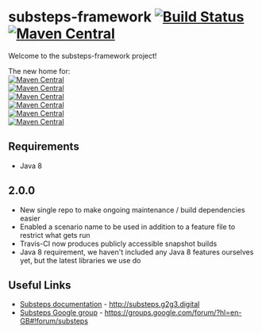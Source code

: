 substeps-framework [![Build Status](https://travis-ci.org/G2G3Digital/substeps-framework.svg)](https://travis-ci.org/G2G3Digital/substeps-framework)&nbsp;[![Maven Central](https://img.shields.io/maven-central/v/com.technophobia.substeps/substeps-framework/badge.png)](http://search.maven.org/#search%7Cga%7C1%7Cg%3Acom.technophobia.substeps)
===================

Welcome to the substeps-framework project!

The new home for:  
[![Maven Central](https://img.shields.io/maven-central/v/com.technophobia.substeps/substeps-core-api.png?label=substeps-api)](https://maven-badges.herokuapp.com/maven-central/com.technophobia.substeps/substeps-core-api)  
 [![Maven Central](https://img.shields.io/maven-central/v/com.technophobia.substeps/substeps-core.png?label=substeps-core)](https://maven-badges.herokuapp.com/maven-central/com.technophobia.substeps/substeps-core)  
 [![Maven Central](https://img.shields.io/maven-central/v/com.technophobia.substeps/substeps-maven-plugin.png?label=substeps-maven-plugin)](https://maven-badges.herokuapp.com/maven-central/com.technophobia.substeps/substeps-maven-plugin)  
 [![Maven Central](https://img.shields.io/maven-central/v/com.technophobia.substeps/substeps-junit-runner.png?label=substeps-junit-runner)](https://maven-badges.herokuapp.com/maven-central/com.technophobia.substeps/substeps-junit-runner)  
 [![Maven Central](https://img.shields.io/maven-central/v/com.technophobia.substeps/substeps-ant-runner.png?label=substeps-ant-runner)](https://maven-badges.herokuapp.com/maven-central/com.technophobia.substeps/substeps-ant-runner)  
 [![Maven Central](https://img.shields.io/maven-central/v/com.technophobia.substeps/substeps-glossary-builder.png?label=substeps-glossary)](https://maven-badges.herokuapp.com/maven-central/com.technophobia.substeps/substeps-glossary-builder)

Requirements
------------
 * Java 8

2.0.0
-----
 * New single repo to make ongoing maintenance / build dependencies easier
 * Enabled a scenario name to be used in addition to a feature file to restrict what gets run
 * Travis-CI now produces publicly accessible snapshot builds
 * Java 8 requirement, we haven't included any Java 8 features ourselves yet, but the latest libraries we use do

Useful Links
------------
 * [Substeps documentation](http://substeps.g2g3.digital) - http://substeps.g2g3.digital
 * [Substeps Google group](https://groups.google.com/forum/?hl=en-GB#!forum/substeps) - https://groups.google.com/forum/?hl=en-GB#!forum/substeps
